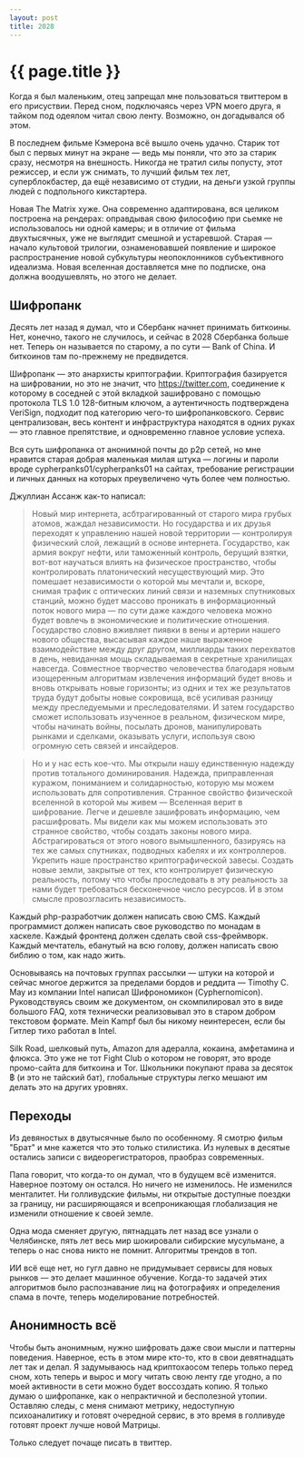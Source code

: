 ```yaml
---
layout: post
title: 2028
---
```

# {{ page.title }}

Когда я был маленьким, отец запрещал мне пользоваться твиттером в его присуствии. Перед сном, подключаясь через VPN моего друга, я тайком под одеялом читал свою ленту. Возможно, он догадывался об этом. 

В последнем фильме Кэмерона всё вышло очень удачно. Старик тот был с первых минут на экране — ведь мы поняли, что это за старик сразу, несмотря на внешность. Никогда не тратил силы попусту, этот режиссер, и если уж снимать, то лучший фильм тех лет, суперблокбастер, да ещё независимо от студии, на деньги узкой группы людей с подпольного кикстартера. 

Новая The Matrix хуже. Она современно адаптирована, вся целиком построена на рендерах: оправдывая свою философию при сьемке не использовалось ни одной камеры; и в отличие от фильма двухтысячных, уже не выглядит смешной и устаревшой. 
Старая — начало культовой трилогии, ознаменовавшей появление и широкое распространение новой субкультуры неопоклонников субъективного идеализма. Новая вселенная доставляется мне по подписке, она должна воодушевлять, но этого не делает. 

## Шифропанк

Десять лет назад я думал, что и Сбербанк начнет принимать биткоины. Нет, конечно, такого не случилось, и сейчас в 2028 Сбербанка больше нет. Теперь он называется по старому, а по сути — Bank of China. И биткоинов там по-прежнему не предвидется. 

Шифропанк — это анархисты криптографии. Криптография базируется на шифровании, но это не значит, что https://twitter.com, соединение к которому в соседней с этой вкладкой зашифровано с помощью протокола TLS 1.0 128-битным ключом, а аутентичность подтверждена VeriSign, подходит под категорию чего-то шифропанковского. Сервис централизован, весь контент и инфраструктура находятся в одних руках — это главное препятствие, и одновременно главное условие успеха. 

Вся суть шифропанка от анонимной почты до p2p сетей, но мне нравится старая добрая маленькая милая штука — логины и пароли вроде cypherpanks01/cypherpanks01 на сайтах, требование регистрации и личных данных на которых преувеличено чуть более чем полностью.

Джуллиан Ассанж как-то написал:

> Новый мир интернета, асбтрагированный от старого мира грубых атомов, жаждал независимости. Но государства и их друзья переходят к управлению нашей новой территории  — контролируя физический слой, лежащий в основе интернета. Государство, как армия вокруг нефти, или таможенный контроль, берущий взятки, вот-вот научаться влиять на физическое пространство, чтобы контролировать платонический несуществующий мир.  Это помешает независимости о которой мы мечтали и, вскоре, снимая трафик с оптических линий связи и наземных спутниковых станций, можно будет массово проникать в информационный поток нового мира — по сути даже каждого человека можно будет вовлечь в экономические и политические отношения. Государство словно вживляет пиявки в вены и артерии нашего нового общества, высасывая каждое наше выраженное взаимодействие между друг другом, миллиарды таких перехватов в день, невиданная мощь складываемая в секретные хранилищах навсегда. Совместное творчество человечества благодаря новым изощеренным алгоритмам извлечения информаций будет вновь и вновь открывать новые горизонты; из одних и тех же результатов труда будут добыты новые сокровища, всё усиливая разницу между преследуемыми и преследователями. И затем государство сможет использовать изученное в реальном, физическом мире, чтобы начинать войны, посылать дронов, манипулировать рынками и сделками, оказывать услуги, используя свою огромную сеть связей и инсайдеров.

> Но и у нас есть кое-что. Мы открыли нашу единственную надежду против тотального доминирования. Надежда, приправленная куражом, пониманием и солидарностью, которую мы можем использовать для сопротивления. Странное свойство физической вселенной в которой мы живем — Вселенная верит в шифрование. Легче и дешевле зашифровать информацию, чем расшифровать. Мы видели как мы можем использовать это странное свойство, чтобы создать законы нового мира. Абстрагироваться от этого нового вымышленного, базируясь на тех же самых спутниках, подводных кабелях и их контроллеров. Укрепить наше пространство криптографической завесы. Создать новые земли, закрытые от тех, кто контролирует физическую реальность, потому что чтобы проследовать в эту реальность за нами будет требоваться бесконечное число ресурсов. И в этом смысле провозгласить независимость. 

Каждый php-разработчик должен написать свою CMS. Каждый программист должен написать свое руководство по монадам в хаскеле. Каждый фронтенд должен сделать свой css-фреймворк. Каждый мечтатель, ебанутый на всю голову, должен написать свою библию о том, как надо жить.

Основываясь на почтовых группах рассылки — штуки на которой и сейчас многое держится за пределами бордов и реддита — Timothy C. May из компании Intel написал Шифрономикон (Cyphernomicon). Руководствуясь своим же документом, он скомпилировал это в виде большого FAQ, хотя технически реализовывал это в старом добром текстовом формате. Mein Kampf был бы никому неинтересен, если бы Гитлер тихо работал в Intel.

Silk Road, шелковый путь, Amazon для адералла, кокаина, амфетамина и флюкса. Это уже не тот Fight Club о котором не говорят, это вроде промо-сайта для биткоина и Tor. Школьники покупают права за десяток ฿ (и это не тайский бат), глобальные структуры легко мешают им делать это на других уровнях.


## Переходы

Из девяностых в двутысячные было по особенному. Я смотрю фильм "Брат" и мне кажется что это только стилистика. Из нулевых в десятые остались записи с видеорегистраторов, праобраз современных.

Папа говорит, что когда-то он думал, что в будущем всё изменится. Наверное поэтому он остался. Но ничего не изменилось. Не изменился менталитет. Ни голливудские фильмы, ни открытые доступные поездки за границу, ни расширяющаяся и всепроникающая глобализация не изменили отношение к своей земле.

Одна мода сменяет другую, пятнадцать лет назад все узнали о Челябинске, пять лет  весь мир шокировали сибирские мусульмане, а теперь о нас снова никто не помнит. Алгоритмы  трендов в топ.

ИИ всё еще нет, но гугл давно не придумывает сервисы для новых рынков — это делает машинное обучение. Когда-то задачей этих алгоритмов было распознавание лиц на фотографиях и определения спама в почте, теперь моделирование потребностей.

## Анонимность всё

Чтобы быть анонимным, нужно шифровать даже свои мысли и паттерны поведения. Наверное, есть в этом мире кто-то, кто в свои девятнадцать лет так и делал. Я задумываюсь над криптохаосом теперь только перед сном, хоть теперь и вырос и могу читать свою ленту где угодно, а по моей активности в сети можно будет воссоздать копию. Я только думаю о шифропанке, как о непрактичной и бесполезной утопии. Оставляю следы, с меня снимают метрику, недоступную психоаналитику и готовят очередной сервис, в это время в голливуде готовят проект лучше новой Матрицы.

Только следует почаще писать в твиттер.

